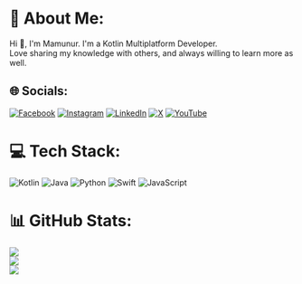 # 💫 About Me:
Hi 👋, I'm Mamunur.  I'm a Kotlin Multiplatform Developer.<br>Love sharing my knowledge with others, and always willing to learn more as well.


## 🌐 Socials:
[![Facebook](https://img.shields.io/badge/Facebook-%231877F2.svg?logo=Facebook&logoColor=white)](https://facebook.com/g) [![Instagram](https://img.shields.io/badge/Instagram-%23E4405F.svg?logo=Instagram&logoColor=white)](https://instagram.com/g) [![LinkedIn](https://img.shields.io/badge/LinkedIn-%230077B5.svg?logo=linkedin&logoColor=white)](https://linkedin.com/in/g) [![X](https://img.shields.io/badge/X-black.svg?logo=X&logoColor=white)](https://x.com/g) [![YouTube](https://img.shields.io/badge/YouTube-%23FF0000.svg?logo=YouTube&logoColor=white)](https://youtube.com/@g) 

# 💻 Tech Stack:
![Kotlin](https://img.shields.io/badge/kotlin-%237F52FF.svg?style=plastic&logo=kotlin&logoColor=white) ![Java](https://img.shields.io/badge/java-%23ED8B00.svg?style=plastic&logo=openjdk&logoColor=white) ![Python](https://img.shields.io/badge/python-3670A0?style=plastic&logo=python&logoColor=ffdd54) ![Swift](https://img.shields.io/badge/swift-F54A2A?style=plastic&logo=swift&logoColor=white) ![JavaScript](https://img.shields.io/badge/javascript-%23323330.svg?style=plastic&logo=javascript&logoColor=%23F7DF1E)
# 📊 GitHub Stats:
![](https://github-readme-stats.vercel.app/api?username=mamunur1st&theme=default_repocard&hide_border=false&include_all_commits=false&count_private=false)<br/>
![](https://nirzak-streak-stats.vercel.app/?user=mamunur1st&theme=default_repocard&hide_border=false)<br/>
![](https://github-readme-stats.vercel.app/api/top-langs/?username=mamunur1st&theme=default_repocard&hide_border=false&include_all_commits=false&count_private=false&layout=compact)


<!-- 
### 🔝 Top Contributed Repo
![](https://github-contributor-stats.vercel.app/api?username=mamunur1st&limit=5&theme=default_repocard&combine_all_yearly_contributions=true)

-->
